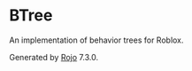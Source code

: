 # BTree
An implementation of behavior trees for Roblox.

Generated by [Rojo](https://github.com/rojo-rbx/rojo) 7.3.0.